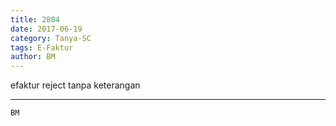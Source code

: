 ```yaml
---
title: 2804
date: 2017-06-19
category: Tanya-SC
tags: E-Faktur
author: BM
---
```


efaktur reject tanpa keterangan

---



`BM`
